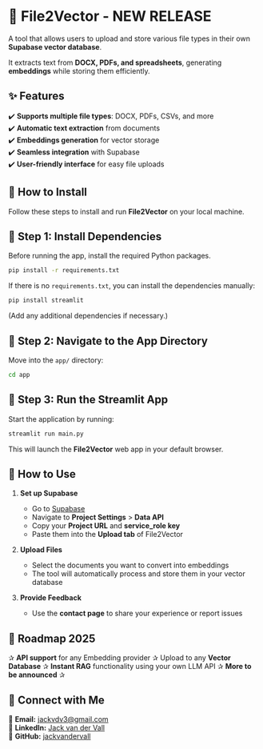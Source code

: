 # 🥳 File2Vector - **NEW RELEASE**  

A tool that allows users to upload and store various file types in their own **Supabase vector database**.  

It extracts text from **DOCX, PDFs, and spreadsheets**, generating **embeddings** while storing them efficiently.


## ✨ Features  
✔️ **Supports multiple file types**: DOCX, PDFs, CSVs, and more  
✔️ **Automatic text extraction** from documents  
✔️ **Embeddings generation** for vector storage  
✔️ **Seamless integration** with Supabase  
✔️ **User-friendly interface** for easy file uploads  

## 📌 How to Install
Follow these steps to install and run **File2Vector** on your local machine.

## **🔹 Step 1: Install Dependencies**
Before running the app, install the required Python packages.
```sh
pip install -r requirements.txt
```

If there is no `requirements.txt`, you can install the dependencies manually:
```sh
pip install streamlit
```
(Add any additional dependencies if necessary.)

## **🔹 Step 2: Navigate to the App Directory**
Move into the `app/` directory:
```sh
cd app
```

## **🔹 Step 3: Run the Streamlit App**
Start the application by running:
```sh
streamlit run main.py
```
This will launch the **File2Vector** web app in your default browser.

## 📌 How to Use  

1. **Set up Supabase**  
   - Go to [Supabase](https://supabase.com/)  
   - Navigate to **Project Settings** > **Data API**  
   - Copy your **Project URL** and **service_role key**  
   - Paste them into the **Upload tab** of File2Vector  

2. **Upload Files**  
   - Select the documents you want to convert into embeddings  
   - The tool will automatically process and store them in your vector database  

3. **Provide Feedback**  
   - Use the **contact page** to share your experience or report issues  

## 🚀 Roadmap 2025
✰ **API support** for any Embedding provider
✰ Upload to any **Vector Database**
✰ **Instant RAG** functionality using your own LLM API 
✰ **More to be announced** ✰

## 🔗 Connect with Me  
📧 **Email:** [jackvdv3@gmail.com](mailto:jackvdv3@gmail.com)  
💼 **LinkedIn:** [Jack van der Vall](https://www.linkedin.com/in/yourjackvandervall)  
📂 **GitHub:** [jackvandervall](https://github.com/jackvandervall)  
